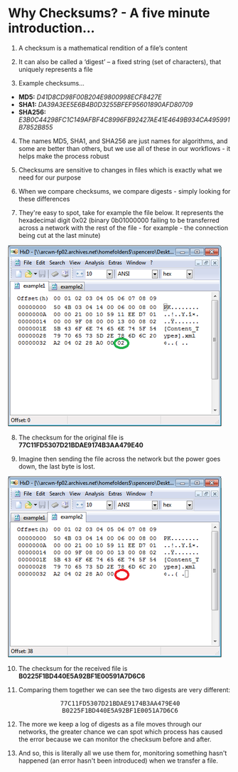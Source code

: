 # Why Checksums? - A five minute introduction...

1.	A checksum is a mathematical rendition of a file’s content

2. It can also be called a ‘digest’ – a fixed string (set of characters), that uniquely represents a file

3. Example checksums...

* **MD5:** *D41D8CD98F00B204E9800998ECF8427E*
* **SHA1:** *DA39A3EE5E6B4B0D3255BFEF95601890AFD80709*
* **SHA256:** *E3B0C44298FC1C149AFBF4C8996FB92427AE41E4649B934CA495991B7852B855*

4. The names MD5, SHA1, and SHA256 are just names for algorithms, and some are better than others, but we use all of these in our workflows - it helps make the process robust

5. Checksums are sensitive to changes in files which is exactly what we need for our purpose

6. When we compare checksums, we compare digests - simply looking for these differences

7. They're easy to spot, take for example the file below. It represents the hexadecimal digit 0x02 (binary 0b01000000 failing to be transferred across a network with the rest of the file - for example - the connection being cut at the last minute)

![File One](images/example1.png)

8. The checksum for the original file is **77C11FD5307D21BDAE9174B3AA479E40**

9. Imagine then sending the file across the network but the power goes down, the last byte is lost.

![File Two](images/example2.png)

10. The checksum for the received file is **B0225F1BD440E5A92BF1E00591A7D6C6**

11. Comparing them together we can see the two digests are very different:

<center>
<pre>
77C11FD5307D21BDAE9174B3AA479E40
B0225F1BD440E5A92BF1E0051A7D6C6
</pre>
</center>

12. The more we keep a log of digests as a file moves through our networks, the greater chance we can spot which process has caused the error because we can monitor the checksum before and after. 

13. And so, this is literally all we use them for, monitoring something hasn't happened (an error hasn't been introduced) when we transfer a file. 
